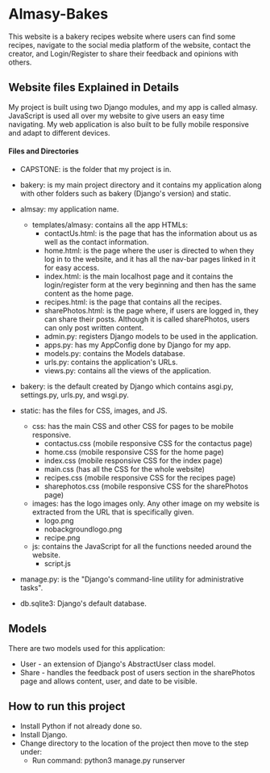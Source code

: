 # Almasy-Bakes 
This website is a bakery recipes website where users can find some recipes, navigate to the social media platform of the website, contact the creator, and Login/Register to share their feedback and opinions with others. 

## Website files Explained in Details
My project is built using two Django modules, and my app is called almasy. JavaScript is used all over my website to give users an easy time navigating. My web application is also built to be fully mobile responsive and adapt to different devices.

#### Files and Directories
- CAPSTONE: is the folder that my project is in.
- bakery: is my main project directory and it contains my application along with other folders such as bakery (Django's version) and static.
- almsay: my application name.
    - templates/almasy: contains all the app HTMLs:
        - contactUs.html: is the page that has the information about us as well as the contact information.
        - home.html: is the page where the user is directed to when they log in to the website, and it has all the nav-bar pages linked in it for easy access.
        - index.html: is the main localhost page and it contains the login/register form at the very beginning and then has the same content as the home page.
        - recipes.html: is the page that contains all the recipes.
        - sharePhotos.html: is the page where, if users are logged in, they can share their posts. Although it is called sharePhotos, users can only post written content.
        - admin.py: registers Django models to be used in the application.
        - apps.py: has my AppConfig done by Django for my app.
        - models.py: contains the Models database.
        - urls.py: contains the application's URLs.
        - views.py: contains all the views of the application.

- bakery: is the default created by Django which contains asgi.py, settings.py, urls.py, and wsgi.py.

- static: has the files for CSS, images, and JS.
    - css: has the main CSS and other CSS for pages to be mobile responsive.
        - contactus.css (mobile responsive CSS for the contactus page)
        - home.css (mobile responsive CSS for the home page)
        - index.css (mobile responsive CSS for the index page)
        - main.css (has all the CSS for the whole website)
        - recipes.css (mobile responsive CSS for the recipes page)
        - sharephotos.css (mobile responsive CSS for the sharePhotos page)
    - images: has the logo images only. Any other image on my website is extracted from the URL that is specifically given.
        - logo.png
        - nobackgroundlogo.png
        - recipe.png
    - js: contains the JavaScript for all the functions needed around the website.
        - script.js

- manage.py: is the "Django's command-line utility for administrative tasks".

- db.sqlite3: Django's default database.

## Models

There are two models used for this application:
   - User - an extension of Django's AbstractUser class model.
   - Share - handles the feedback post of users section in the sharePhotos page and allows content, user, and date to be visible.

## How to run this project
- Install Python if not already done so.
- Install Django.
- Change directory to the location of the project then move to the step under:
    - Run command:
    python3 manage.py runserver
